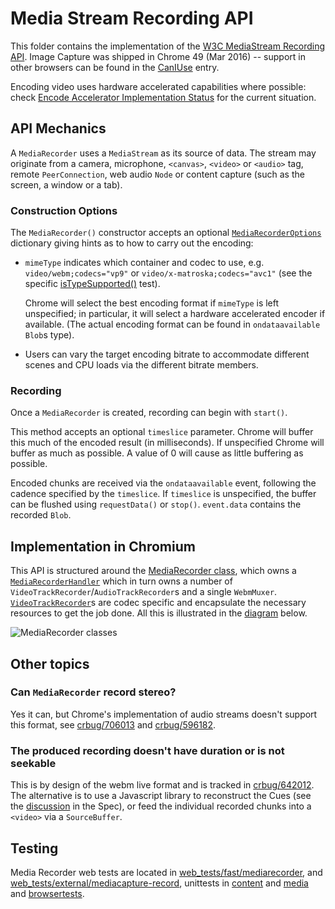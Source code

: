 # Media Stream Recording API

This folder contains the implementation of the [W3C MediaStream Recording API].
Image Capture was shipped in Chrome 49 (Mar 2016) -- support in other browsers
can be found in the [CanIUse] entry.

Encoding video uses hardware accelerated capabilities where possible: check
[Encode Accelerator Implementation Status] for the current situation.

[W3C MediaStream Recording API]: https://w3c.github.io/mediacapture-record/
[CanIUse]: http://caniuse.com/#feat=mediarecorder
[Encode Accelerator Implementation Status]: https://github.com/yellowdoge/mediacapture-record-implementation-status/blob/master/chromium.md

## API Mechanics

A `MediaRecorder` uses a `MediaStream` as its source of data. The stream may
originate from a camera, microphone, `<canvas>`, `<video>` or `<audio>` tag,
remote `PeerConnection`, web audio `Node` or content capture (such as the
screen, a window or a tab).

### Construction Options

The `MediaRecorder()` constructor accepts an optional [`MediaRecorderOptions`]
dictionary giving hints as to how to carry out the encoding:

- `mimeType` indicates which container and codec to use, e.g.
 `video/webm;codecs="vp9"` or `video/x-matroska;codecs="avc1"` (see the specific
 [isTypeSupported()] test).

  Chrome will select the best encoding format if `mimeType` is left
  unspecified; in particular, it will select a hardware accelerated encoder if
  available. (The actual encoding format can be found in `ondataavailable`
 `Blob`s type).

- Users can vary the target encoding bitrate to accommodate different scenes and
CPU loads via the different bitrate members.

### Recording

Once a `MediaRecorder` is created, recording can begin with `start()`.

This method accepts an optional `timeslice` parameter. Chrome will buffer this
much of the encoded result (in milliseconds). If unspecified Chrome will buffer
as much as possible. A value of 0 will cause as little buffering as possible.

Encoded chunks are received via the `ondataavailable` event, following the
cadence specified by the `timeslice`. If `timeslice` is unspecified, the buffer
can be flushed using `requestData()` or `stop()`.  `event.data` contains the
recorded `Blob`.

[`MediaRecorderOptions`]: https://w3c.github.io/mediacapture-record/#mediarecorderoptions-section
[isTypeSupported()]: https://chromium.googlesource.com/chromium/src/+/main/third_party/blink/web_tests/fast/mediarecorder/MediaRecorder-isTypeSupported.html

## Implementation in Chromium

This API is structured around the [MediaRecorder class], which owns a
[`MediaRecorderHandler`] which in turn owns a number of
`VideoTrackRecorder`/`AudioTrackRecorder`s and a single `WebmMuxer`.
[`VideoTrackRecorder`]s are codec specific and encapsulate the necessary resources
to get the job done.  All this is illustrated in the [diagram] below.


[MediaRecorder class]: https://w3c.github.io/mediacapture-record/#mediarecorder-api
[`MediaRecorder()`]: (https://w3c.github.io/mediacapture-record/#mediarecorder-constructor)
[`MediaRecorderHandler`]: (https://chromium.googlesource.com/chromium/src/+/main/content/renderer/media_recorder/media_recorder_handler.h)
[`VideoTrackRecorder`]: https://chromium.googlesource.com/chromium/src/+/main/content/renderer/media_recorder/video_track_recorder.h
[diagram]: http://ibb.co/mLK4Y5

![MediaRecorder classes](http://preview.ibb.co/j1RjY5/DD_Media_Capabilities_Encoding.png)

## Other topics

### Can `MediaRecorder` record stereo?

Yes it can, but Chrome's implementation of audio streams doesn't support this
format, see [crbug/706013] and [crbug/596182].

[crbug/706013]: https://crbug.com/706013
[crbug/596182]: https://crbug.com/596182

### The produced recording doesn't have duration or is not seekable

This is by design of the webm live format and is tracked in [crbug/642012]. The
alternative is to use a Javascript library to reconstruct the Cues (see the
[discussion] in the Spec), or feed the individual recorded chunks into a
`<video>` via a `SourceBuffer`.

[crbug/642012]: https://crbug.com/642012
[discussion]: https://github.com/w3c/mediacapture-record/issues/119

## Testing

Media Recorder web tests are located in [web_tests/fast/mediarecorder], and
[web_tests/external/mediacapture-record], unittests in [content] and [media]
and [browsertests].

[web_tests/fast/mediarecorder]: https://chromium.googlesource.com/chromium/src/+/main/third_party/blink/web_tests/fast/mediarecorder/
[web_tests/external/mediacapture-record]: https://chromium.googlesource.com/chromium/src/+/main/third_party/blink/web_tests/external/wpt/mediacapture-record/
[content]: https://chromium.googlesource.com/chromium/src/+/main/content/renderer/media_recorder/
[media]: https://chromium.googlesource.com/chromium/src/+/main/media/muxers
[browsertests]: https://chromium.googlesource.com/chromium/src/+/main/content/browser/webrtc/webrtc_media_recorder_browsertest.cc

